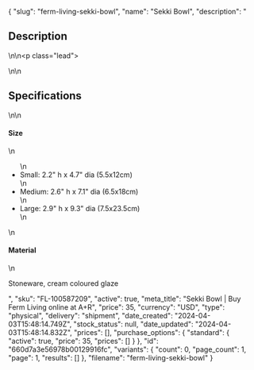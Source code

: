 {
  "slug": "ferm-living-sekki-bowl",
  "name": "Sekki Bowl",
  "description": "<h2>Description</h2>\n<!-- split -->\n<p class=\"lead\"> </p>\n<!-- split -->\n<h2>Specifications</h2>\n<!-- split -->\n<h4>Size</h4>\n<ul>\n<li>Small: 2.2\" h x 4.7\" dia (5.5x12cm)</li>\n<li>Medium: 2.6\" h x 7.1\" dia (6.5x18cm)</li>\n<li>Large: 2.9\" h x 9.3\" dia (7.5x23.5cm)</li>\n</ul>\n<h4>Material</h4>\n<p>Stoneware, cream coloured glaze</p>",
  "sku": "FL-100587209",
  "active": true,
  "meta_title": "Sekki Bowl | Buy Ferm Living online at A+R",
  "price": 35,
  "currency": "USD",
  "type": "physical",
  "delivery": "shipment",
  "date_created": "2024-04-03T15:48:14.749Z",
  "stock_status": null,
  "date_updated": "2024-04-03T15:48:14.832Z",
  "prices": [],
  "purchase_options": {
    "standard": {
      "active": true,
      "price": 35,
      "prices": []
    }
  },
  "id": "660d7a3e56978b00129916fc",
  "variants": {
    "count": 0,
    "page_count": 1,
    "page": 1,
    "results": []
  },
  "filename": "ferm-living-sekki-bowl"
}
